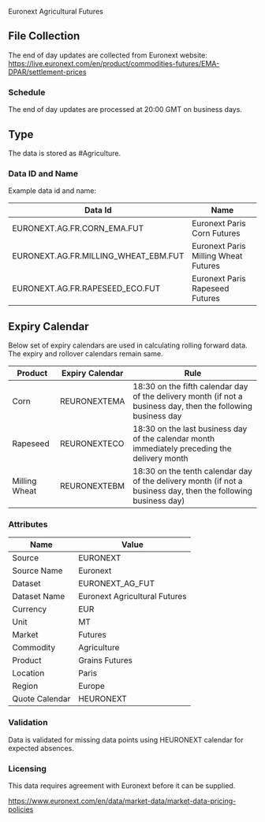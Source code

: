 Euronext Agricultural Futures

## File Collection

The end of day updates are collected from Euronext website: https://live.euronext.com/en/product/commodities-futures/EMA-DPAR/settlement-prices

### Schedule

The end of day updates are processed at 20:00 GMT on business days.

## Type

The data is stored as #Agriculture.

### Data ID and Name

Example data id and name:

|**Data Id**|**Name**|
|-|-|
|EURONEXT.AG.FR.CORN_EMA.FUT|Euronext Paris Corn Futures|
|EURONEXT.AG.FR.MILLING_WHEAT_EBM.FUT|Euronext Paris Milling Wheat Futures|
|EURONEXT.AG.FR.RAPESEED_ECO.FUT|Euronext Paris Rapeseed Futures|

## Expiry Calendar

Below set of expiry calendars are used in calculating rolling forward data. The expiry and rollover calendars remain same.

|Product|Expiry Calendar|Rule|
|-|-|-|
|Corn|REURONEXTEMA|18:30 on the fifth calendar day of the delivery month (if not a business day, then the following business day|
|Rapeseed|REURONEXTECO|18:30 on the last business day of the calendar month immediately preceding the delivery month|
|Milling Wheat|REURONEXTEBM|18:30 on the tenth calendar day of the delivery month (if not a business day, then the following business day)|

### Attributes

|Name|Value|
|-|-|
|Source|EURONEXT|
|Source Name|Euronext|
|Dataset|EURONEXT_AG_FUT|
|Dataset Name|Euronext Agricultural Futures|
|Currency|EUR|
|Unit|MT|
|Market|Futures|
|Commodity|Agriculture|
|Product|Grains Futures|
|Location|Paris|
|Region|Europe|
|Quote Calendar|HEURONEXT|

### Validation

Data is validated for missing data points using HEURONEXT calendar for expected absences.

### Licensing

This data requires agreement with Euronext before it can be supplied.

https://www.euronext.com/en/data/market-data/market-data-pricing-policies